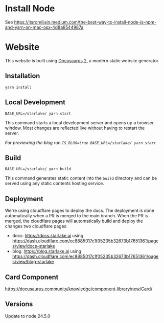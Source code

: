 # Install Node
See https://itsromiljain.medium.com/the-best-way-to-install-node-js-npm-and-yarn-on-mac-osx-4d8a8544987a


# Website

This website is built using [Docusaurus 2](https://docusaurus.io/), a modern static website generator.

## Installation

```console
yarn install
```

## Local Development

```console
BASE_URL=/starlake/ yarn start
```

This command starts a local development server and opens up a browser window. Most changes are reflected live without having to restart the server.

*For previewing the blog run `IS_BLOG=true BASE_URL=/starlake/ yarn start`*

## Build

```console
BASE_URL=/starlake/ yarn build
```

This command generates static content into the `build` directory and can be served using any static contents hosting service.

## Deployment

We're using cloudflare pages to deploy the docs.
The deployment is done automatically when a PR is merged to the main branch.
When the PR is merged, the cloudflare pages will automatically build and deploy the changes two cloudflare pages:
 - docs: https://docs.starlake.ai using https://dash.cloudflare.com/ec8885017c1f05235b32673b17651361/pages/view/docs-starlake
 - blog: https://blog.starlake.ai using https://dash.cloudflare.com/ec8885017c1f05235b32673b17651361/pages/view/blog-starlake



## Card Component
https://docusaurus.community/knowledge/component-library/new/Card/


## Versions
Update to node 24.5.0